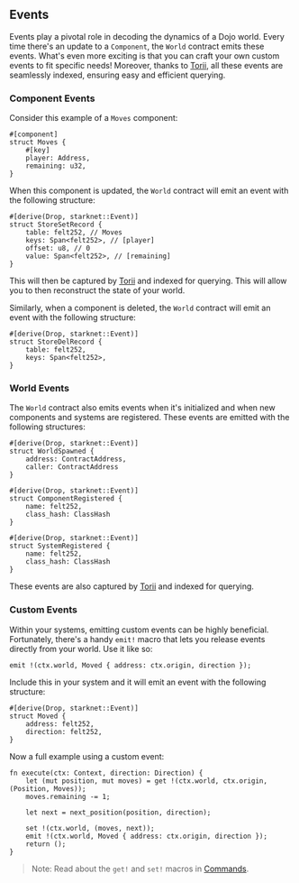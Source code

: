 ## Events

Events play a pivotal role in decoding the dynamics of a Dojo world. Every time there's an update to a `Component`, the `World` contract emits these events. What's even more exciting is that you can craft your own custom events to fit specific needs! Moreover, thanks to [Torii](../toolchain/torii/overview.md), all these events are seamlessly indexed, ensuring easy and efficient querying.


### Component Events

Consider this example of a `Moves` component:

```rust,ignore
#[component]
struct Moves {
    #[key]
    player: Address,
    remaining: u32,
}
```

When this component is updated, the `World` contract will emit an event with the following structure:

```rust,ignore
#[derive(Drop, starknet::Event)]
struct StoreSetRecord {
    table: felt252, // Moves
    keys: Span<felt252>, // [player]
    offset: u8, // 0
    value: Span<felt252>, // [remaining]
}
```

This will then be captured by [Torii](../toolchain/torii/overview.md) and indexed for querying. This will allow you to then reconstruct the state of your world.

Similarly, when a component is deleted, the `World` contract will emit an event with the following structure:

```rust,ignore
#[derive(Drop, starknet::Event)]
struct StoreDelRecord {
    table: felt252,
    keys: Span<felt252>,
}
```

### World Events

The `World` contract also emits events when it's initialized and when new components and systems are registered. These events are emitted with the following structures:

```rust,ignore
#[derive(Drop, starknet::Event)]
struct WorldSpawned {
    address: ContractAddress,
    caller: ContractAddress
}
```

```rust,ignore
#[derive(Drop, starknet::Event)]
struct ComponentRegistered {
    name: felt252,
    class_hash: ClassHash
}
```

```rust,ignore
#[derive(Drop, starknet::Event)]
struct SystemRegistered {
    name: felt252,
    class_hash: ClassHash
}
```

These events are also captured by [Torii](../toolchain/torii/overview.md) and indexed for querying.


### Custom Events

Within your systems, emitting custom events can be highly beneficial. Fortunately, there's a handy `emit!` macro that lets you release events directly from your world. Use it like so:

```rust,ignore
emit !(ctx.world, Moved { address: ctx.origin, direction });
```

Include this in your system and it will emit an event with the following structure:

```rust,ignore
#[derive(Drop, starknet::Event)]
struct Moved {
    address: felt252,
    direction: felt252,
}
```

Now a full example using a custom event: 

```rust,ignore
fn execute(ctx: Context, direction: Direction) {
    let (mut position, mut moves) = get !(ctx.world, ctx.origin, (Position, Moves));
    moves.remaining -= 1;

    let next = next_position(position, direction);
    
    set !(ctx.world, (moves, next));
    emit !(ctx.world, Moved { address: ctx.origin, direction });
    return ();
}
```

> Note: Read about the `get!` and `set!` macros in [Commands](./commands.md).